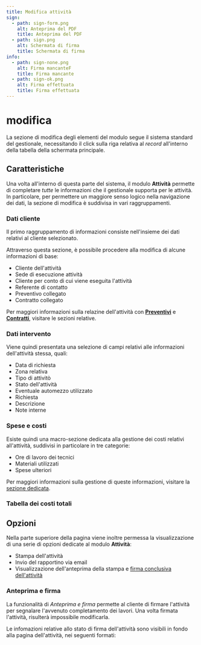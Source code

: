 ```yaml
---
title: Modifica attività
sign:
  - path: sign-form.png
    alt: Anteprima del PDF
    title: Anteprima del PDF
  - path: sign.png
    alt: Schermata di firma
    title: Schermata di firma
info:
  - path: sign-none.png
    alt: Firma mancanteF
    title: Firma mancante
  - path: sign-ok.png
    alt: Firma effettuata
    title: Firma effettuata
---
```


# modifica

La sezione di modifica degli elementi del modulo segue il sistema standard del gestionale, necessitando il click sulla riga relativa al _record_ all'interno della tabella della schermata principale.

## Caratteristiche

Una volta all'interno di questa parte del sistema, il modulo **Attività** permette di completare _tutte_ le informazioni che il gestionale supporta per le attività. In particolare, per permettere un maggiore senso logico nella navigazione dei dati, la sezione di modifica è suddivisa in vari raggruppamenti.

### Dati cliente

Il primo raggruppamento di informazioni consiste nell'insieme dei dati relativi al cliente selezionato.

Attraverso questa sezione, è possibile procedere alla modifica di alcune informazioni di base:

* Cliente dell'attività
* Sede di esecuzione attività
* Cliente per conto di cui viene eseguita l'attività
* Referente di contatto
* Preventivo collegato
* Contratto collegato

Per maggiori informazioni sulla relazine dell'attività con [**Preventivi**](https://github.com/devcode-it/devcode-it.github.io/tree/c372246fd4462ad0101f4f643f1719d85d3d3249/_openstamanager/guide/preventivi.md) e [**Contratti**](https://github.com/devcode-it/devcode-it.github.io/tree/c372246fd4462ad0101f4f643f1719d85d3d3249/_openstamanager/guide/contratti.md), visitare le sezioni relative.

### Dati intervento

Viene quindi presentata una selezione di campi relativi alle informazioni dell'attività stessa, quali:

* Data di richiesta
* Zona relativa
* Tipo di attivitò
* Stato dell'attività
* Eventuale automezzo utilizzato
* Richiesta
* Descrizione
* Note interne

### Spese e costi

Esiste quindi una macro-sezione dedicata alla gestione dei costi relativi all'attività, suddivisi in particolare in tre categorie:

* Ore di lavoro dei tecnici
* Materiali utilizzati
* Spese ulteriori

Per maggiori informazioni sulla gestione di queste informazioni, visitare la [sezione dedicata](https://github.com/devcode-it/devcode-it.github.io/tree/c372246fd4462ad0101f4f643f1719d85d3d3249/_openstamanager/guide/modules/attivita/costi.md).

### Tabella dei costi totali

## Opzioni

Nella parte superiore della pagina viene inoltre permessa la visualizzazione di una serie di opzioni dedicate al modulo **Attività**:

* Stampa dell'attività
* Invio del rapportino via email
* Visualizzazione dell'anteprima della stampa e [firma conclusiva dell'attività](modifica.md#anteprima-e-firma)

### Anteprima e firma

La funzionalità di _Anteprima e firma_ permette al cliente di firmare l'attività per segnalare l'avvenuto completamento dei lavori. Una volta firmata l'attività, risulterà impossibile modificarla.

Le infomazioni relative allo stato di firma dell'attività sono visibili in fondo alla pagina dell'attività, nei seguenti formati:

